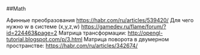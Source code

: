 ##Math

Афинные преобразования https://habr.com/ru/articles/539420/
Для чего нужно w в системе (x,y,z,w) https://gamedev.ru/flame/forum/?id=224463&page=2
Матрица трансформации: http://opengl-tutorial.blogspot.com/p/3.html
Матрица поворота в двумерном пространстве: https://habr.com/ru/articles/342674/